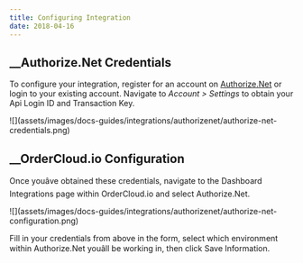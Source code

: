 ```yaml
---
title: Configuring Integration
date: 2018-04-16
---
```







##  __Authorize.Net Credentials





To configure your integration, register for an account on
[Authorize.Net](https://www.authorize.net/solutions/merchantsolutions/pricing/)
or login to your existing account. Navigate to _Account > Settings_ to obtain
your Api Login ID and Transaction Key.



![](assets/images/docs-guides/integrations/authorizenet/authorize-net-
credentials.png)









##  __OrderCloud.io Configuration





Once youâve obtained these credentials, navigate to the Dashboard
Integrations page within OrderCloud.io and select Authorize.Net.



![](assets/images/docs-guides/integrations/authorizenet/authorize-net-
configuration.png)





Fill in your credentials from above in the form, select which environment
within Authorize.Net youâll be working in, then click Save Information.





